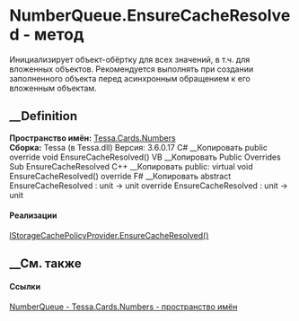 # NumberQueue.EnsureCacheResolved - метод
Инициализирует объект-обёртку для всех значений, в т.ч. для вложенных
объектов. Рекомендуется выполнять при создании заполненного объекта перед
асинхронным обращением к его вложенным объектам.
## __Definition
 **Пространство имён:** [Tessa.Cards.Numbers](N_Tessa_Cards_Numbers.htm)  
 **Сборка:** Tessa (в Tessa.dll) Версия: 3.6.0.17
C# __Копировать
     public override void EnsureCacheResolved()
VB __Копировать
     Public Overrides Sub EnsureCacheResolved
C++ __Копировать
     public:
    virtual void EnsureCacheResolved() override
F# __Копировать
     abstract EnsureCacheResolved : unit -> unit 
    override EnsureCacheResolved : unit -> unit 
#### Реализации
[IStorageCachePolicyProvider.EnsureCacheResolved()](M_Tessa_Platform_Storage_IStorageCachePolicyProvider_EnsureCacheResolved.htm)  
##  __См. также
#### Ссылки
[NumberQueue - ](T_Tessa_Cards_Numbers_NumberQueue.htm)
[Tessa.Cards.Numbers - пространство имён](N_Tessa_Cards_Numbers.htm)
